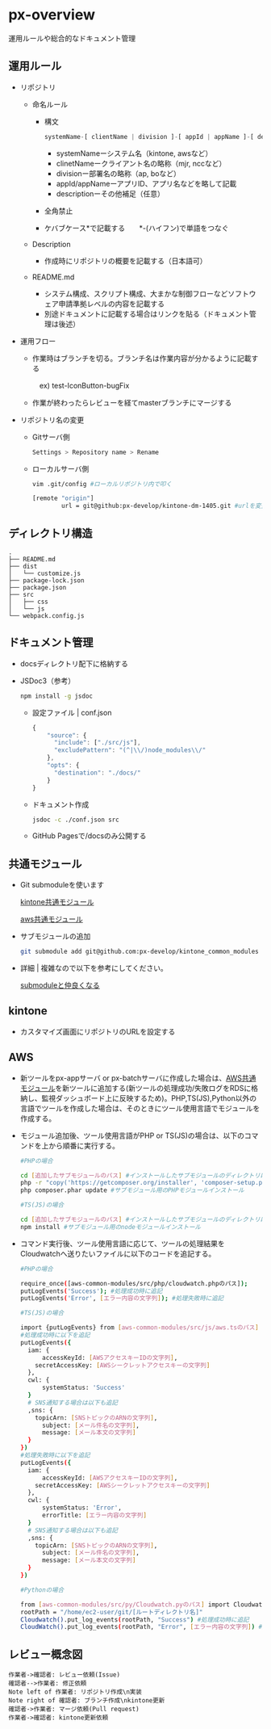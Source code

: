# px-overview
運用ルールや総合的なドキュメント管理



## 運用ルール

- リポジトリ

  - 命名ルール

    - 構文

      ```javascript
      systemName-[ clientName | division ]-[ appId | appName ]-[ description ]
      ```
      - systemNameーシステム名（kintone, awsなど）
      - clinetNameークライアント名の略称（mjr, nccなど）
      - divisionー部署名の略称（ap, boなど）
      - appId/appNameーアプリID、アプリ名などを略して記載
      - descriptionーその他補足（任意）

    - 全角禁止

    - ケバブケース*で記載する　　*-(ハイフン)で単語をつなぐ

  - Description

    - 作成時にリポジトリの概要を記載する（日本語可）

  - README.md

    - システム構成、スクリプト構成、大まかな制御フローなどソフトウェア申請準拠レベルの内容を記載する
    - 別途ドキュメントに記載する場合はリンクを貼る（ドキュメント管理は後述）

- 運用フロー

  - 作業時はブランチを切る。ブランチ名は作業内容が分かるように記載する

    　ex) test-IconButton-bugFix

  - 作業が終わったらレビューを経てmasterブランチにマージする
  
- リポジトリ名の変更

  - Gitサーバ側

    ```bash
    Settings > Repository name > Rename
    ```

  - ローカルサーバ側

    ```bash
    vim .git/config #ローカルリポジトリ内で叩く
    ```

    ```bash
    [remote "origin"]
            url = git@github:px-develop/kintone-dm-1405.git #urlを変更
    ```

    



## ディレクトリ構造

```
.
├── README.md
├── dist
│   └── customize.js
├── package-lock.json
├── package.json
├── src
│   ├── css
│   └── js
└── webpack.config.js
```





## ドキュメント管理

- docsディレクトリ配下に格納する

- JSDoc3（参考）

  ```bash
  npm install -g jsdoc
  ```

  - 設定ファイル | conf.json

    ```javascript
    {
        "source": {
          "include": ["./src/js"],
          "excludePattern": "(^|\\/)node_modules\\/"
        },
        "opts": {
          "destination": "./docs/"
        }
    }
    ```

  - ドキュメント作成

    ```bash
    jsdoc -c ./conf.json src
    ```

  - GitHub Pagesで/docsのみ公開する




## 共通モジュール

- Git submoduleを使います

  <a href="https://github.com/px-develop/kintone_common_modules">kintone共通モジュール</a>

  <a href="https://github.com/prime-x-co-ltd/aws-common-modules">aws共通モジュール</a>

- サブモジュールの追加

  ```bash
  git submodule add git@github.com:px-develop/kintone_common_modules [submoduleName]
  ```

- 詳細 | 複雑なので以下を参考にしてください。

  <a href="https://qiita.com/kinpira/items/3309eb2e5a9a422199e9">submoduleと仲良くなる</a>



## kintone

- カスタマイズ画面にリポジトリのURLを設定する



## AWS

- 新ツールをpx-appサーバ or px-batchサーバに作成した場合は、[AWS共通モジュール](https://github.com/prime-x-co-ltd/aws-common-modules)を新ツールに追加する(新ツールの処理成功/失敗ログをRDSに格納し、監視ダッシュボード上に反映するため)。PHP,TS(JS),Python以外の言語でツールを作成した場合は、そのときにツール使用言語でモジュールを作成する。

- モジュール追加後、ツール使用言語がPHP or TS(JS)の場合は、以下のコマンドを上から順番に実行する。

  ```bash
  #PHPの場合
  
  cd [追加したサブモジュールのパス] #インストールしたサブモジュールのディレクトリに移動
  php -r "copy('https://getcomposer.org/installer', 'composer-setup.php');" && php composer-setup.php && php -r "unlink('composer-setup.php');" #サブモジュール用のPHPモジュールをインストールするための準備
  php composer.phar update #サブモジュール用のPHPモジュールインストール
  ```

  ```bash
  #TS(JS)の場合
  
  cd [追加したサブモジュールのパス] #インストールしたサブモジュールのディレクトリに移動
  npm install #サブモジュール用のnodeモジュールインストール
  ```

- コマンド実行後、ツール使用言語に応じて、ツールの処理結果をCloudwatchへ送りたいファイルに以下のコードを追記する。

  ```bash
  #PHPの場合
  
  require_once([aws-common-modules/src/php/cloudwatch.phpのパス]);
  putLogEvents('Success'); #処理成功時に追記
  putLogEvents('Error', [エラー内容の文字列]); #処理失敗時に追記
  ```

  ```bash
  #TS(JS)の場合
  
  import {putLogEvents} from [aws-common-modules/src/js/aws.tsのパス]
  #処理成功時に以下を追記
  putLogEvents({
  	iam: {
		accessKeyId: [AWSアクセスキーIDの文字列],
      secretAccessKey: [AWSシークレットアクセスキーの文字列]
  	},
  	cwl: {
  		systemStatus: 'Success'
  	}
  	# SNS通知する場合は以下も追記
  	,sns: {
      topicArn: [SNSトピックのARNの文字列],
		subject: [メール件名の文字列],
  		message: [メール本文の文字列]
  	}
  })
  #処理失敗時に以下を追記
  putLogEvents({
  	iam: {
  		accessKeyId: [AWSアクセスキーIDの文字列],
      secretAccessKey: [AWSシークレットアクセスキーの文字列]
  	},
  	cwl: {
  		systemStatus: 'Error',
  		errorTitle: [エラー内容の文字列]
  	}
  	# SNS通知する場合は以下も追記
  	,sns: {
      topicArn: [SNSトピックのARNの文字列],
  		subject: [メール件名の文字列],
  		message: [メール本文の文字列]
  	}
  })
  
  ```
  
  ```bash
  #Pythonの場合
  
  from [aws-common-modules/src/py/Cloudwatch.pyのパス] import Cloudwatch
  rootPath = "/home/ec2-user/git/[ルートディレクトリ名]"
  Cloudwatch().put_log_events(rootPath, "Success") #処理成功時に追記
  CloudWatch().put_log_events(rootPath, "Error", [エラー内容の文字列]) #処理失敗時に追記
  ```
  
  

## レビュー概念図

```sequence
作業者->確認者: レビュー依頼(Issue)
確認者-->作業者: 修正依頼
Note left of 作業者: リポジトリ作成\n実装
Note right of 確認者: ブランチ作成\nkintone更新
確認者->作業者: マージ依頼(Pull request)
作業者->確認者: kintone更新依頼
```

